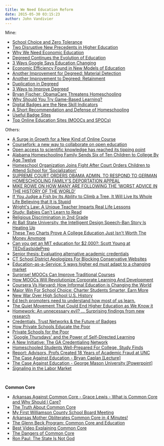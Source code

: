 ```yaml
---
title: We Need Education Reform
date: 2015-05-30 03:15:23
author: John Vandivier
---
```




Mine:
<ul>
	<li><a href=\"http://afterecon.com/politics-and-government/school-choice-zero-tolerance/\">School Choice and Zero Tolerance</a></li>
	<li><a href=\"http://afterecon.com/other/two-disruptive-new-precedents-higher-education/\">Two Disruptive New Precedents in Higher Education</a></li>
	<li><a href=\"http://caeconomics.wordpress.com/2013/10/01/why-we-need-economic-education/\">Why We Need Economic Education</a></li>
	<li><a href=\"http://www.afterecon.com/economics-and-finance/degreed-continues-to-evolution-of-education/\">Degreed Continues the Evolution of Education</a></li>
	<li><a href=\"http://www.afterecon.com/other/3-ways-google-says-education-changing/\">3 Ways Google Says Education Changing</a></li>
	<li><a href=\"http://www.afterecon.com/economics-and-finance/economic-efficiency-found-in-new-models-of-education/\">Economic Efficiency Found in New Models of Education</a></li>
	<li><a href=\"http://caeconomics.wordpress.com/2013/09/18/another-improvement-for-degreed-material-detection/\">Another Improvement for Degreed: Material Detection</a></li>
	<li><a href=\"http://caeconomics.wordpress.com/2013/09/17/another-improvement-to-degreed-retainment/\">Another Improvement to Degreed: Retainment</a></li>
	<li><a href=\"http://caeconomics.wordpress.com/2013/09/14/duplication-in-degreed/\">Duplication in Degreed</a></li>
	<li><a href=\"http://caeconomics.wordpress.com/2013/09/12/4-ways-to-improve-degreed/\">3 Ways to Improve Degreed</a></li>
	<li><a href=\"http://caeconomics.wordpress.com/2013/08/16/bryan-fischer-obamacare-threatens-homeschooling/\">Bryan Fischer: ObamaCare Threatens Homeschooling</a></li>
	<li><a href=\"http://caeconomics.wordpress.com/2013/08/14/why-should-you-try-game-based-learning/\">Why Should You Try Game-Based Learning?</a></li>
	<li><a href=\"http://caeconomics.wordpress.com/2013/06/18/digital-badges-are-the-new-skill-indicators/\">Digital Badges are the New Skill Indicators</a></li>
	<li><a href=\"http://www.afterecon.com/other/a-short-recommendation-and-defense-of-homeschooling/\">A Short Recommendation and Defense of Homeschooling</a></li>
	<li><a href=\"http://caeconomics.wordpress.com/2013/06/19/useful-badge-sites/\">Useful Badge Sites</a></li>
	<li><a href=\"http://www.afterecon.com/other/top-online-education-sites-moocs-spocs/\">Top Online Education Sites (MOOCs and SPOCs)</a></li>
</ul>
Others:
<ul>
	<li><a href=\"http://finance.yahoo.com/news/surge-growth-kind-online-course-195311609.html\">A Surge in Growth for a New Kind of Online Course</a></li>
	<li><a href=\"http://opensource.com/education/13/9/coursefork-education-tool\">Coursefork: a new way to collaborate on open education</a></li>
	<li><a href=\"http://opensource.com/life/13/10/tipping-point-open-access-science\">Open access to scientific knowledge has reached its tipping point</a></li>
	<li><a href=\"http://christiannews.net/2013/10/13/alabama-homeschooling-family-sends-six-of-ten-children-to-college-by-age-of-twelve/\">Alabama Homeschooling Family Sends Six of Ten Children to College By Age Twelve</a></li>
	<li><a href=\"http://christiannews.net/2013/12/01/homeschool-organization-joins-fight-after-court-orders-children-to-attend-school-for-socialization/\">Homeschool Organization Joins Fight After Court Orders Children to Attend School for ‘Socialization’</a></li>
	<li><a href=\"http://www.theblaze.com/stories/2013/11/26/supreme-court-orders-obama-admin-to-respond-to-german-homeschooling-familys-deportation-appeal/\">SUPREME COURT ORDERS OBAMA ADMIN. TO RESPOND TO GERMAN HOMESCHOOLING FAMILY’S DEPORTATION APPEAL</a></li>
	<li><a href=\"http://www.theblaze.com/stories/2013/10/23/mike-rowe-of-dirty-jobs-speaks-about-hard-work-how-many-are-following-the-worst-advice-in-the-history-of-the-world/\">MIKE ROWE ON HOW MANY ARE FOLLOWING THE ‘WORST ADVICE IN THE HISTORY OF THE WORLD’</a></li>
	<li><a href=\"http://quoteinvestigator.com/2013/04/06/fish-climb/\">If You Judge a Fish by Its Ability to Climb a Tree, It Will Live Its Whole Life Believing that It is Stupid</a></li>
	<li><a href=\"http://www.youtube.com/watch?v=9bSu_Snlbsw\">Wright's Law: A Unique Teacher Imparts Real Life Lessons</a></li>
	<li><a href=\"http://www.theatlantic.com/education/archive/2014/02/study-babies-cant-learn-to-read/284067/\">Study: Babies Can't Learn to Read</a></li>
	<li><a href=\"http://victoriajackson.com/10858/christian-persecution-2nd-grade\">Religious Discrimination in 2nd Grade</a></li>
	<li><a href=\"http://www.evolutionnews.org/2014/03/at_ball_state_u_4083241.html\">At Ball State University, the Intelligent Design Speech-Ban Story Is Heating Up</a></li>
	<li><a href=\"http://www.businessinsider.com/these-two-charts-prove-a-college-education-just-isnt-worth-the-money-anymore-2012-6\">These Two Charts Prove A College Education Just Isn't Worth The Money Anymore</a></li>
	<li><a href=\"https://www.youtube.com/watch?v=piSLobJfZ3c\">Can you get an MIT education for $2,000?: Scott Young at TEDxEastsidePrep</a></li>
	<li><a href=\"http://www.princeton.edu/main/news/archive/S39/94/82E03/\">Senior thesis: Evaluating alternative academic credentials</a></li>
	<li><a href=\"http://reason.com/blog/2014/06/30/ct-school-district-apologizes-for-blocki\">CT School District Apologizes For Blocking Conservative Websites</a></li>
	<li><a href=\"http://venturebeat.com/2014/05/11/education-as-a-service-5-ways-higher-ed-must-adapt-to-a-changing-market/\">Education-as-a-Service: 5 ways higher ed must adapt to a changing market</a></li>
	<li><a href=\"http://moocs.com/index.php/surprise-moocs-can-improve-traditional-courses/\">Surprise! MOOCs Can Improve Traditional Courses</a></li>
	<li><a href=\"http://www.forbes.com/sites/jeannemeister/2013/08/13/how-moocs-will-revolutionize-corporate-learning-development/\">How MOOCs Will Revolutionize Corporate Learning And Development</a></li>
	<li><a href=\"http://eprofits.com/article/1184-coursera-vs-harvard-how-informal-education-is-changing-the-world\">Coursera Vs Harvard: How Informal Education is Changing the World</a></li>
	<li><a href=\"http://reason.com/blog/2014/07/22/major-win-for-school-choice-charter-stud\">Major Win For School Choice: Charter Students Smarter, Earn More</a></li>
	<li><a href=\"http://www.nationalreview.com/corner/382400/new-war-over-high-school-us-history-stanley-kurtz\">New War Over High School U.S. History</a></li>
	<li><a href=\"http://www.slate.com/articles/technology/future_tense/2014/07/ed_tech_promoters_need_to_realize_we_re_not_all_autodidacts.html\">Ed tech promoters need to understand how most of us learn.</a></li>
	<li><a href=\"http://www.businessweek.com/articles/2014-10-02/competency-based-education-will-make-college-degrees-less-valuable\">The Quiet Movement That Could End Higher Education as We Know it</a></li>
	<li><a href=\"http://www.washingtonpost.com/blogs/answer-sheet/wp/2012/11/26/homework-an-unnecessary-evil-surprising-findings-from-new-research/\">Homework: An unnecessary evil? … Surprising findings from new research</a></li>
	<li><a href=\"http://etale.org/main/2014/09/23/credentials-trust-networks-the-future-of-badges/\">Credentials, Trust Networks &amp; the Future of Badges</a></li>
	<li><a href=\"https://www.youtube.com/watch?list=UUsgWR55UyAiFarZYl1u1l9Q&amp;v=_clbaCG7eWc\">How Private Schools Educate the Poor</a></li>
	<li><a href=\"http://educationnext.org/privateschoolsforthepoor/\">Private Schools for the Poor</a></li>
	<li><a href=\"http://www.edweek.org/tm/articles/2014/07/09/gammill_ctq_google.html\">'Google Thursdays' and the Power of Self-Directed Learning</a></li>
	<li><a href=\"http://blog.generalassemb.ly/new-initiative-ga-credentialing-network/#more-980196948\">A New Initiative: The GA Credentialing Network</a></li>
	<li><a href=\"http://www.huffingtonpost.com/2012/06/01/homeschooled-students-wel_n_1562425.html\">Homeschooled Students Well-Prepared For College, Study Finds</a></li>
	<li><a href=\"http://reason.com/blog/2014/10/22/report-counselors-profs-created-18-years\">Report: Advisors, Profs Created 18 Years of Academic Fraud at UNC</a></li>
	<li><a href=\"https://www.youtube.com/watch?v=bpk_u_VmPD4\">The Case Against Education - Bryan Caplan [Lecture]</a></li>
	<li><a href=\"http://www.google.com/url?sa=t&amp;rct=j&amp;q=&amp;esrc=s&amp;source=web&amp;cd=2&amp;cad=rja&amp;uact=8&amp;sqi=2&amp;ved=0CCkQFjAB&amp;url=http%3A%2F%2Feconfaculty.gmu.edu%2Fbcaplan%2Fihseduc.ppt&amp;ei=UiP9VLCEEMzCggSZmYLgDA&amp;usg=AFQjCNH2kbxpiEigc9mBgd2vrAa3yP1ATA&amp;sig2=GGsL4sZ-NJQj--swq_IlKg&amp;bvm=bv.87611401,d.eXY\">The Case Against Education - George Mason University [Powerpoint]</a></li>
	<li><a href=\"http://faculty.wwu.edu/kriegj/Econ406/Papers/Page.pdf\">Signaling in the Labor Market</a></li>
</ul>
&nbsp;

<strong>Common Core</strong>
<ul>
	<li><a href=\"https://www.youtube.com/watch?v=cd_ruCR4S6s\">Arkansas Against Common Core - Grace Lewis - What is Common Core and Why Should I Care?</a></li>
	<li><a href=\"https://www.youtube.com/watch?v=lX7ddVUuf-E\">The Truth About Common Core</a></li>
	<li><a href=\"http://victoriajackson.com/10398/first-williamson-county-school-board-meeting\">My First Williamson County School Board Meeting</a></li>
	<li><a href=\"https://www.youtube.com/watch?v=wZEGijN_8R0\">Arkansas Mother Obliterates Common Core in 4 Minutes!</a></li>
	<li><a href=\"https://www.youtube.com/watch?v=Oz7XOKcyRE0\">The Glenn Beck Program: Common Core and Education</a></li>
	<li><a href=\"http://victoriajackson.com/10763/best-video-explaining-common-core\">Best Video Explaining Common Core</a></li>
	<li><a href=\"https://www.youtube.com/watch?v=tqor2zoYrqM\">The Dangers of Common Core</a></li>
	<li><a href=\"http://www.infowars.com/ron-paul-exposes-common-core-and-more/\">Ron Paul: The State Is Not God</a></li>
</ul>